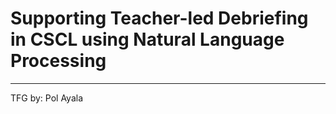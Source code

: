 # Supporting Teacher-led Debriefing in CSCL using Natural Language Processing
---
TFG by: Pol Ayala
